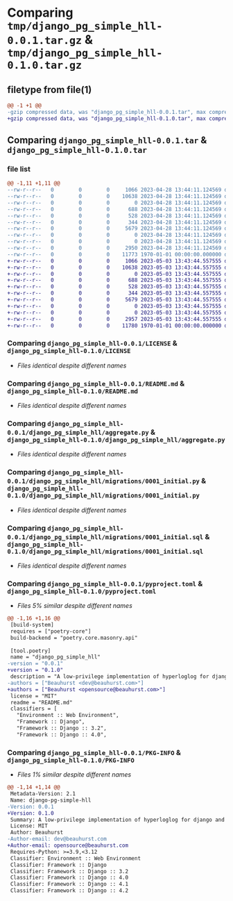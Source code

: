 # Comparing `tmp/django_pg_simple_hll-0.0.1.tar.gz` & `tmp/django_pg_simple_hll-0.1.0.tar.gz`

## filetype from file(1)

```diff
@@ -1 +1 @@
-gzip compressed data, was "django_pg_simple_hll-0.0.1.tar", max compression
+gzip compressed data, was "django_pg_simple_hll-0.1.0.tar", max compression
```

## Comparing `django_pg_simple_hll-0.0.1.tar` & `django_pg_simple_hll-0.1.0.tar`

### file list

```diff
@@ -1,11 +1,11 @@
--rw-r--r--   0        0        0     1066 2023-04-28 13:44:11.124569 django_pg_simple_hll-0.0.1/LICENSE
--rw-r--r--   0        0        0    10638 2023-04-28 13:44:11.124569 django_pg_simple_hll-0.0.1/README.md
--rw-r--r--   0        0        0        0 2023-04-28 13:44:11.124569 django_pg_simple_hll-0.0.1/django_pg_simple_hll/__init__.py
--rw-r--r--   0        0        0      688 2023-04-28 13:44:11.124569 django_pg_simple_hll-0.0.1/django_pg_simple_hll/aggregate.py
--rw-r--r--   0        0        0      528 2023-04-28 13:44:11.124569 django_pg_simple_hll-0.0.1/django_pg_simple_hll/migrations/0001_initial.py
--rw-r--r--   0        0        0      344 2023-04-28 13:44:11.124569 django_pg_simple_hll-0.0.1/django_pg_simple_hll/migrations/0001_initial.reverse.sql
--rw-r--r--   0        0        0     5679 2023-04-28 13:44:11.124569 django_pg_simple_hll-0.0.1/django_pg_simple_hll/migrations/0001_initial.sql
--rw-r--r--   0        0        0        0 2023-04-28 13:44:11.124569 django_pg_simple_hll-0.0.1/django_pg_simple_hll/migrations/__init__.py
--rw-r--r--   0        0        0        0 2023-04-28 13:44:11.124569 django_pg_simple_hll-0.0.1/django_pg_simple_hll/py.typed
--rw-r--r--   0        0        0     2950 2023-04-28 13:44:11.124569 django_pg_simple_hll-0.0.1/pyproject.toml
--rw-r--r--   0        0        0    11773 1970-01-01 00:00:00.000000 django_pg_simple_hll-0.0.1/PKG-INFO
+-rw-r--r--   0        0        0     1066 2023-05-03 13:43:44.557555 django_pg_simple_hll-0.1.0/LICENSE
+-rw-r--r--   0        0        0    10638 2023-05-03 13:43:44.557555 django_pg_simple_hll-0.1.0/README.md
+-rw-r--r--   0        0        0        0 2023-05-03 13:43:44.557555 django_pg_simple_hll-0.1.0/django_pg_simple_hll/__init__.py
+-rw-r--r--   0        0        0      688 2023-05-03 13:43:44.557555 django_pg_simple_hll-0.1.0/django_pg_simple_hll/aggregate.py
+-rw-r--r--   0        0        0      528 2023-05-03 13:43:44.557555 django_pg_simple_hll-0.1.0/django_pg_simple_hll/migrations/0001_initial.py
+-rw-r--r--   0        0        0      344 2023-05-03 13:43:44.557555 django_pg_simple_hll-0.1.0/django_pg_simple_hll/migrations/0001_initial.reverse.sql
+-rw-r--r--   0        0        0     5679 2023-05-03 13:43:44.557555 django_pg_simple_hll-0.1.0/django_pg_simple_hll/migrations/0001_initial.sql
+-rw-r--r--   0        0        0        0 2023-05-03 13:43:44.557555 django_pg_simple_hll-0.1.0/django_pg_simple_hll/migrations/__init__.py
+-rw-r--r--   0        0        0        0 2023-05-03 13:43:44.557555 django_pg_simple_hll-0.1.0/django_pg_simple_hll/py.typed
+-rw-r--r--   0        0        0     2957 2023-05-03 13:43:44.557555 django_pg_simple_hll-0.1.0/pyproject.toml
+-rw-r--r--   0        0        0    11780 1970-01-01 00:00:00.000000 django_pg_simple_hll-0.1.0/PKG-INFO
```

### Comparing `django_pg_simple_hll-0.0.1/LICENSE` & `django_pg_simple_hll-0.1.0/LICENSE`

 * *Files identical despite different names*

### Comparing `django_pg_simple_hll-0.0.1/README.md` & `django_pg_simple_hll-0.1.0/README.md`

 * *Files identical despite different names*

### Comparing `django_pg_simple_hll-0.0.1/django_pg_simple_hll/aggregate.py` & `django_pg_simple_hll-0.1.0/django_pg_simple_hll/aggregate.py`

 * *Files identical despite different names*

### Comparing `django_pg_simple_hll-0.0.1/django_pg_simple_hll/migrations/0001_initial.py` & `django_pg_simple_hll-0.1.0/django_pg_simple_hll/migrations/0001_initial.py`

 * *Files identical despite different names*

### Comparing `django_pg_simple_hll-0.0.1/django_pg_simple_hll/migrations/0001_initial.sql` & `django_pg_simple_hll-0.1.0/django_pg_simple_hll/migrations/0001_initial.sql`

 * *Files identical despite different names*

### Comparing `django_pg_simple_hll-0.0.1/pyproject.toml` & `django_pg_simple_hll-0.1.0/pyproject.toml`

 * *Files 5% similar despite different names*

```diff
@@ -1,16 +1,16 @@
 [build-system]
 requires = ["poetry-core"]
 build-backend = "poetry.core.masonry.api"
 
 [tool.poetry]
 name = "django_pg_simple_hll"
-version = "0.0.1"
+version = "0.1.0"
 description = "A low-privilege implementation of hyperloglog for django and postgres"
-authors = ["Beauhurst <dev@beauhurst.com>"]
+authors = ["Beauhurst <opensource@beauhurst.com>"]
 license = "MIT"
 readme = "README.md"
 classifiers = [
   "Environment :: Web Environment",
   "Framework :: Django",
   "Framework :: Django :: 3.2",
   "Framework :: Django :: 4.0",
```

### Comparing `django_pg_simple_hll-0.0.1/PKG-INFO` & `django_pg_simple_hll-0.1.0/PKG-INFO`

 * *Files 1% similar despite different names*

```diff
@@ -1,14 +1,14 @@
 Metadata-Version: 2.1
 Name: django-pg-simple-hll
-Version: 0.0.1
+Version: 0.1.0
 Summary: A low-privilege implementation of hyperloglog for django and postgres
 License: MIT
 Author: Beauhurst
-Author-email: dev@beauhurst.com
+Author-email: opensource@beauhurst.com
 Requires-Python: >=3.9,<3.12
 Classifier: Environment :: Web Environment
 Classifier: Framework :: Django
 Classifier: Framework :: Django :: 3.2
 Classifier: Framework :: Django :: 4.0
 Classifier: Framework :: Django :: 4.1
 Classifier: Framework :: Django :: 4.2
```

